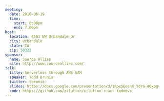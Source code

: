 ```yaml
---
meeting:
  date: 2018-06-19
  time:
    start: 6:00pm
    end: 7:00pm
host:
  location: 4501 NW Urbandale Dr
  city: Urbandale
  state: IA
  zip: 50322
sponsor:
  name: Source Allies
  site: http://www.sourceallies.com/
talk: 
  title: Serverless through AWS SAM
  speaker: Todd Brunia
  twitter: tbrunia
  slides: https://docs.google.com/presentation/d/1RpxSEoenX_YdrG-AOxpgvYMXHoke-Zsd91WF2MwVUkw/edit?usp=sharing
  code: https://github.com/xilution/xilution-react-todomvc
---
```

